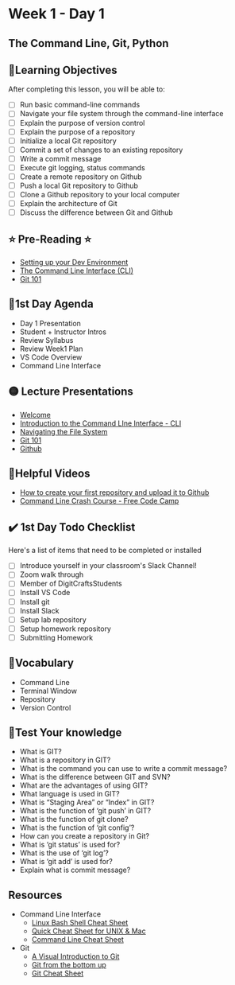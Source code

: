 # Week 1 - Day 1

## The Command Line, Git, Python

## 📍Learning Objectives
After completing this lesson, you will be able to:

- [ ] Run basic command-line commands
- [ ] Navigate your file system through the command-line interface
- [ ] Explain the purpose of version control
- [ ] Explain the purpose of a repository
- [ ] Initialize a local Git repository
- [ ] Commit a set of changes to an existing repository
- [ ] Write a commit message
- [ ] Execute git logging, status commands
- [ ] Create a remote repository on Github
- [ ] Push a local Git repository to Github
- [ ] Clone a Github repository to your local computer
- [ ] Explain the architecture of Git
- [ ] Discuss the difference between Git and Github

## ⭐️ Pre-Reading ⭐️
- [Setting up your Dev Environment](https://learn.digitalcrafts.com/immersive/lessons/dev-fundamentals/setup/)
- [The Command Line Interface (CLI)](https://learn.digitalcrafts.com/immersive/lessons/dev-fundamentals/cli-101/)
- [Git 101](https://learn.digitalcrafts.com/immersive/lessons/dev-fundamentals/git-101/#learning-objectives)

## 📍1st Day Agenda
- Day 1 Presentation
- Student + Instructor Intros
- Review Syllabus
- Review Week1 Plan
- VS Code Overview
- Command Line Interface

## 🟡 Lecture Presentations 
- [Welcome](https://dc-web.onrender.com/Welcome.html#1)
- [Introduction to the Command LIne Interface - CLI](https://dc-web.onrender.com/CommandLine/CLI.html#1)
- [Navigating the File System](https://dc-web.onrender.com/CommandLine/FileSystem.html#1)
- [Git 101](https://dc-web.onrender.com/Git/Git101.html#1)
- [Github](https://dc-web.onrender.com/Git/Github.html#1)

<!-- ## 🟣Labs 
- [The Command Line](https://linuxjourney.com/lesson/the-shell) -->

<!-- ## 🟠Homework  
- [CLI Training Exercises](https://learn.digitalcrafts.com/immersive/lessons/dev-fundamentals/cli-101/exercises.html#training-exercises) 
- [Git 101 Exercises](https://learn.digitalcrafts.com/immersive/lessons/dev-fundamentals/git-101/#training-exercises) -->


## 🔵Helpful Videos
- [How to create your first repository and upload it to Github](https://www.youtube.com/watch?v=mMsWq3rS6Po)
- [Command Line Crash Course - Free Code Camp](https://www.youtube.com/watch?v=yz7nYlnXLfE)

## ✔️ 1st Day Todo Checklist

Here's a list of items that need to be completed or installed 

- [ ] Introduce yourself in your classroom's Slack Channel!
- [ ] Zoom walk through
- [ ] Member of DigitCraftsStudents
- [ ] Install VS Code
- [ ] Install git
- [ ] Install Slack
- [ ] Setup lab repository
- [ ] Setup homework repository
- [ ] Submitting Homework 

## 🔶Vocabulary
- Command Line
- Terminal Window
- Repository
- Version Control

## 🔷Test Your knowledge
- What is GIT?
- What is a repository in GIT?
- What is the command you can use to write a commit message?
- What is the difference between GIT and SVN?
- What are the advantages of using GIT?
- What language is used in GIT?
- What is “Staging Area” or “Index” in GIT?
- What is the function of ‘git push’ in GIT?
- What is the function of git clone?
- What is the function of ‘git config’?
- How can you create a repository in Git?
- What is ‘git status’ is used for?
- What is the use of ‘git log’?
- What is ‘git add’ is used for?
- Explain what is commit message?

## Resources 
- Command Line Interface
    - [Linux Bash Shell Cheat Sheet](https://learncodethehardway.org/unix/bash_cheat_sheet.pdf)
    - [Quick Cheat Sheet for UNIX & Mac](https://learntocodewith.me/command-line/unix-command-cheat-sheet/)
    - [Command Line Cheat Sheet](https://drive.google.com/file/d/1lLX49GFYcs6YDkCGW0p3_ZfsaZ3dKU55/view)
- Git
    - [A Visual Introduction to Git](https://medium.com/@ashk3l/a-visual-introduction-to-git-9fdca5d3b43a)
    - [Git from the bottom up](https://jwiegley.github.io/git-from-the-bottom-up/)
    - [Git Cheat Sheet](./resources/git-cheat-sheet.pdf)